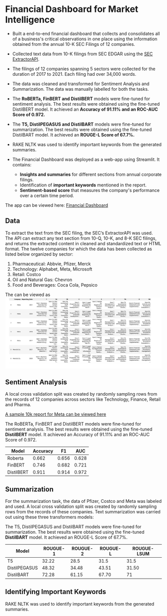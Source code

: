 # Financial Dashboard for Market Intelligence

- Built a end-to-end financial dashboard that collects and consolidates all of a business's critical observations in one place using the information obtained from the annual 10-K SEC Filings of 12 companies.

- Collected text data from 10-K filings from SEC EDGAR using the [SEC ExtractorAPI](https://sec-api.io/). 

- The filings of 12 companies spanning 5 sectors were collected for the duration of 2017 to 2021. Each filing had over 34,000 words.

- The data was cleaned and transformed for Sentiment Analysis and Summarization. The data was manually labelled for both the tasks.

- The **RoBERTa, FinBERT and DistilBERT** models were fine-tuned for sentiment analysis. The best results were obtained using the fine-tuned DistilBERT model. It achieved an **Accuracy of 91.11% and an ROC-AUC Score of 0.972.**

- The **T5, DistilPEGASUS and DistilBART** models were fine-tuned for summarization. The best results were obtained using the fine-tuned DistilBART model. It achieved an **ROUGE-L Score of 67.7%.**

- RAKE NLTK was used to identify important keywords from the generated summaries.

- The Financial Dashboard was deployed as a web-app using Streamlit. It contains:
    - **Insights and summaries** for different sections from annual corporate filings.
    - Identification of **important keywords** mentioned in the report.
    - **Sentiment-based score** that measures the company's performance over a certain time period.

The app can be viewed here: [Financial Dashboard](https://awinml-financial-market-intelligence-app-q6lj0g.streamlit.app/)

## **Data**
To extract the text from the SEC filing, the SEC’s ExtractorAPI was used. The API can extract any text section from 10-Q, 10-K, and 8-K SEC filings, and returns the extracted content in cleaned and standardized text or HTML format.
The twelve companies for which the data has been collected as listed below organized by sector:
1. Pharmaceutical:
Abbvie, Pfizer, Merck
2. Technology:
Alphabet, Meta, Microsoft
3. Retail:
Costco
4. Oil and Natural Gas:
Chevron
5. Food and Beverages:
Coca Cola, Pepsico

The can be viewed as
<img src="data_snap.png"> 

## **Sentiment Analysis**
A local cross validation split was created by randomly sampling rows from the records of 12 companies across sectors like Technology, Finance, Retail and Pharma.

<a href="https://github.com/vrunm/Financial_Dashboard/blob/main/meta_10K.pdf" class="image fit" > A sample 10k report for Meta can be viewed here</a>

The RoBERTa, FinBERT and DistilBERT models were fine-tuned for sentiment analysis. The best results were obtained using the fine-tuned **DistilBERT** model. It achieved an Accuracy of 91.11% and an ROC-AUC Score of 0.972.


| Model | Accuracy | F1 | AUC |
| ----- | ------ | -------- | ------------------ | 
| Roberta | 0.662 | 0.656 | 0.628 |
| FinBERT | 0.746 | 0.682 | 0.721 | 
| DistilBERT | 0.911 | 0.914 | 0.972 |

## **Summarization**

For the summarization task, the data of Pfizer, Costco and Meta was labeled and used. A local cross validation split was created by randomly sampling rows from the records of these companies.
Text summarization was carried out using these three transformers models:

The T5, DistilPEGASUS and DistilBART models were fine-tuned for summarization. The best results were obtained using the fine-tuned **DistilBART** model. It achieved an ROUGE-L Score of 67.7%.


| Model | ROUGUE-1 | ROUGUE-2 | ROUGUE-L | ROUGUE-LSUM
| ----- | ------ | -------- | ------------------ | ------------------|
| T5| 32.22 | 28.5 | 31.5| 31.5 | 31.5 |
| DistilPEGASUS | 48.32 | 34.48 |43.51| 31.50 |
| DistilBART | 72.28 | 61.15 | 67.70 | 71 |



## **Identifying Important Keywords**

RAKE NLTK was used to identify important keywords from the generated summaries.



<!---
## Why do we need a consolidated Financial Dashboard?
In the current data driven world, it is essential to have access to the right information for impactful decision making. All publicly listed companies have to file annual reports to the government. These consolidated statements allow investors, financial analysts, business owners and other interested parties to get a complete overview of the company. Companies all over the world make key financial decisions based on annually released public filings. 

These corporate filings are rife with complicated legal and financial jargon and make it practically impossible for a layman to understand. In most cases these documents have to be manually read and decoded by people with expert financial and legal understanding. The goal of this project is to develop a tool that automates this tedious procedure and makes it easier to acquire crucial financial information.

The results of the modelling can be found here:

-->


